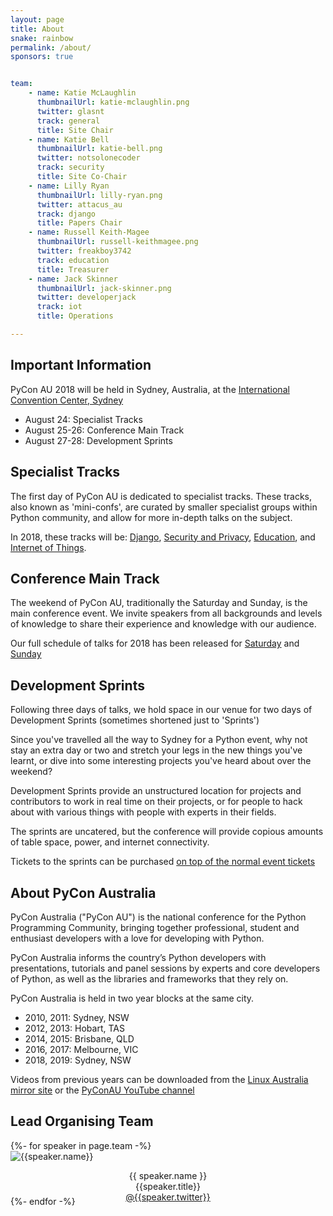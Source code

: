 ```yaml
---
layout: page
title: About 
snake: rainbow
permalink: /about/
sponsors: true


team: 
    - name: Katie McLaughlin
      thumbnailUrl: katie-mclaughlin.png
      twitter: glasnt 
      track: general
      title: Site Chair
    - name: Katie Bell
      thumbnailUrl: katie-bell.png
      twitter: notsolonecoder
      track: security
      title: Site Co-Chair
    - name: Lilly Ryan
      thumbnailUrl: lilly-ryan.png
      twitter: attacus_au
      track: django
      title: Papers Chair
    - name: Russell Keith-Magee
      thumbnailUrl: russell-keithmagee.png
      twitter: freakboy3742
      track: education
      title: Treasurer
    - name: Jack Skinner
      thumbnailUrl: jack-skinner.png
      twitter: developerjack
      track: iot
      title: Operations

---
```


## Important Information

PyCon AU 2018 will be held in Sydney, Australia, at the [International Convention Center, Sydney](https://www.iccsydney.com.au)

- August 24: Specialist Tracks
- August 25-26: Conference Main Track 
- August 27-28: Development Sprints

## Specialist Tracks

The first day of PyCon AU is dedicated to specialist tracks. These tracks, also known as 'mini-confs', are curated
by smaller specialist groups within Python community, and allow for more in-depth talks on the subject. 

In 2018, these tracks will be: [Django](/djangoconau), [Security and Privacy](/security-and-privacy), [Education](/education), and [Internet of Things](/internet-of-things).

## Conference Main Track

The weekend of PyCon AU, traditionally the Saturday and Sunday, is the main conference event. We invite speakers from all backgrounds and levels of knowledge to share their experience and knowledge with our audience. 

Our full schedule of talks for 2018 has been released for [Saturday](/schedule/saturday) and [Sunday](/schedule/sunday)

## Development Sprints

Following three days of talks, we hold space in our venue for two days of Development Sprints (sometimes shortened just to 'Sprints')

Since you've travelled all the way to Sydney for a Python event, why not stay an extra day or two and stretch your legs in the new things you've learnt, or dive into some interesting projects you've heard about over the weekend?

Development Sprints provide an unstructured location for projects and contributors to work in real time on their projects, or for people to hack about with various things with people with experts in their fields. 

The sprints are uncatered, but the conference will provide copious amounts of table space, power, and internet connectivity. 

Tickets to the sprints can be purchased [on top of the normal event tickets](/attend/ticket-tiers)

## About PyCon Australia

PyCon Australia ("PyCon AU") is the national conference for the Python
Programming Community, bringing together professional, student and enthusiast developers
with a love for developing with Python.

PyCon Australia informs the country’s Python developers with presentations,
tutorials and panel sessions by experts and core developers of Python, as well
as the libraries and frameworks that they rely on.

PyCon Australia is held in two year blocks at the same city.

- 2010, 2011: Sydney, NSW
- 2012, 2013: Hobart, TAS
- 2014, 2015: Brisbane, QLD
- 2016, 2017: Melbourne, VIC
- 2018, 2019: Sydney, NSW

Videos from previous years can be downloaded from the [Linux Australia mirror site](http://mirror.linux.org.au/pycon-au/) or the [PyConAU YouTube channel](https://www.youtube.com/user/PyConAU/playlists)


## Lead Organising Team

<div class="row">
<div class="offset-lg-1"></div>
{%- for speaker in page.team -%}
  <div class="col-12 col-lg-2">
    <img class="rounded-circle speaker-picture border-{{speaker.track}} mx-auto" style="max-height: 166px"  alt="{{speaker.name}}" src="{{ site.baseurl | append: '/static/img/people/' | append: speaker.thumbnailUrl }}">
    <p align="center" style="margin-bottom: -10px"><span class="speaker_name" style="white-space: nowrap">{{ speaker.name }}</span>
    <br>{{speaker.title}}
    <br><a href="https://twitter.com/{{ speaker.twitter}}">@{{speaker.twitter}}</a>
    </p>
  </div>
{%- endfor -%}
</div>

